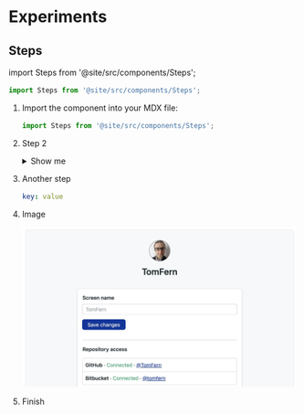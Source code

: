 # Experiments

## Steps


import Steps from '@site/src/components/Steps';

```js
import Steps from '@site/src/components/Steps';
```

<Steps>


1. Import the component into your MDX file:

   ```js
   import Steps from '@site/src/components/Steps';
   ```
2. Step 2

    <details>
    <summary>Show me</summary>
    <div>

    Surprise!

    </div>
    </details>

3. Another step

    ```yaml
    key: value
    ```
4. Image

    ![Test](../using-semaphore/img/account-gh-bb-access.jpg)

5. Finish

</Steps>
